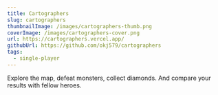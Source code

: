 ```yaml
---
title: Cartographers
slug: cartographers
thumbnailImage: /images/cartographers-thumb.png
coverImage: /images/cartographers-cover.png
url: https://cartographers.vercel.app/
githubUrl: https://github.com/okj579/cartographers
tags:
  - single-player
---
```


Explore the map, defeat monsters, collect diamonds. And compare your results with fellow heroes.

